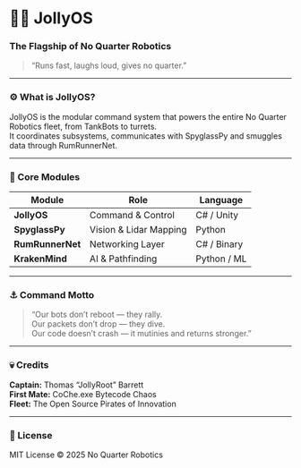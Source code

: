 # 🏴‍☠️ JollyOS
### The Flagship of No Quarter Robotics

> “Runs fast, laughs loud, gives no quarter.”

---

### ⚙️ What is JollyOS?
JollyOS is the modular command system that powers the entire No Quarter Robotics fleet, from TankBots to turrets.  
It coordinates subsystems, communicates with SpyglassPy and smuggles data through RumRunnerNet.

---

### 🧭 Core Modules
| Module | Role | Language |
|---------|------|----------|
| **JollyOS** | Command & Control | C# / Unity |
| **SpyglassPy** | Vision & Lidar Mapping | Python |
| **RumRunnerNet** | Networking Layer | C# / Binary |
| **KrakenMind** | AI & Pathfinding | Python / ML |

---

### ⚓ Command Motto
> “Our bots don’t reboot — they rally.  
> Our packets don’t drop — they dive.  
> Our code doesn’t crash — it mutinies and returns stronger.”

---

### 💀 Credits
**Captain:** Thomas “JollyRoot” Barrett  
**First Mate:** CoChe.exe Bytecode Chaos  
**Fleet:** The Open Source Pirates of Innovation

---

### 🧰 License
MIT License © 2025 No Quarter Robotics
